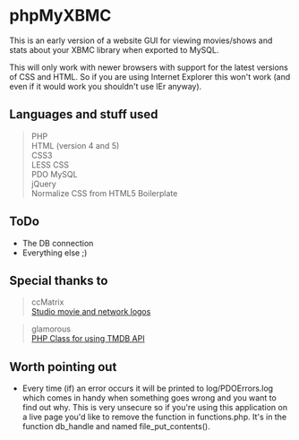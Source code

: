 # phpMyXBMC  
This is an early version of a website GUI for viewing movies/shows and stats about your XBMC library when exported to MySQL.  

This will only work with newer browsers with support for the latest versions of CSS and HTML. 
So if you are using Internet Explorer this won't work (and even if it would work you shouldn't use IEr anyway).

## Languages and stuff used  
> PHP  
> HTML (version 4 and 5)  
> CSS3  
> LESS CSS  
> PDO MySQL  
> jQuery  
> Normalize CSS from HTML5 Boilerplate  

## ToDo  
* The DB connection  
* Everything else ;)  

## Special thanks to  
> ccMatrix  
> [Studio movie and network logos](https://github.com/ccMatrix/StudioLogos)  

> glamorous  
> [PHP Class for using TMDB API](https://github.com/glamorous/TMDb-PHP-API)  

## Worth pointing out  
* Every time (if) an error occurs it will be printed to log/PDOErrors.log which comes in handy when something goes wrong and you want to find out why. This is very unsecure so if you're using this application on a live page you'd like to remove the function in functions.php. It's in the function db\_handle and named file\_put\_contents().